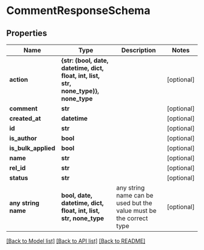 # CommentResponseSchema


## Properties
Name | Type | Description | Notes
------------ | ------------- | ------------- | -------------
**action** | **{str: (bool, date, datetime, dict, float, int, list, str, none_type)}, none_type** |  | [optional] 
**comment** | **str** |  | [optional] 
**created_at** | **datetime** |  | [optional] 
**id** | **str** |  | [optional] 
**is_author** | **bool** |  | [optional] 
**is_bulk_applied** | **bool** |  | [optional] 
**name** | **str** |  | [optional] 
**rel_id** | **str** |  | [optional] 
**status** | **str** |  | [optional] 
**any string name** | **bool, date, datetime, dict, float, int, list, str, none_type** | any string name can be used but the value must be the correct type | [optional]

[[Back to Model list]](../README.md#documentation-for-models) [[Back to API list]](../README.md#documentation-for-api-endpoints) [[Back to README]](../README.md)


